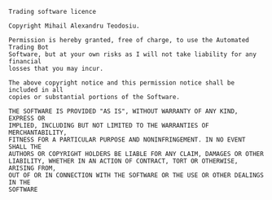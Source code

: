     Trading software licence

    Copyright Mihail Alexandru Teodosiu.

    Permission is hereby granted, free of charge, to use the Automated Trading Bot
    Software, but at your own risks as I will not take liability for any financial
    losses that you may incur.

    The above copyright notice and this permission notice shall be included in all
    copies or substantial portions of the Software.

    THE SOFTWARE IS PROVIDED "AS IS", WITHOUT WARRANTY OF ANY KIND, EXPRESS OR
    IMPLIED, INCLUDING BUT NOT LIMITED TO THE WARRANTIES OF MERCHANTABILITY,
    FITNESS FOR A PARTICULAR PURPOSE AND NONINFRINGEMENT. IN NO EVENT SHALL THE
    AUTHORS OR COPYRIGHT HOLDERS BE LIABLE FOR ANY CLAIM, DAMAGES OR OTHER
    LIABILITY, WHETHER IN AN ACTION OF CONTRACT, TORT OR OTHERWISE, ARISING FROM,
    OUT OF OR IN CONNECTION WITH THE SOFTWARE OR THE USE OR OTHER DEALINGS IN THE
    SOFTWARE